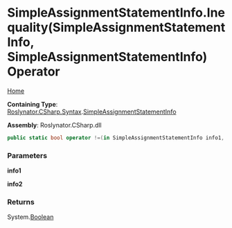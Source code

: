# SimpleAssignmentStatementInfo\.Inequality\(SimpleAssignmentStatementInfo, SimpleAssignmentStatementInfo\) Operator

[Home](../../../../../README.md)

**Containing Type**: [Roslynator.CSharp.Syntax](../../README.md)\.[SimpleAssignmentStatementInfo](../README.md)

**Assembly**: Roslynator\.CSharp\.dll

```csharp
public static bool operator !=(in SimpleAssignmentStatementInfo info1, in SimpleAssignmentStatementInfo info2)
```

### Parameters

**info1**



**info2**



### Returns

System\.[Boolean](https://docs.microsoft.com/en-us/dotnet/api/system.boolean)

